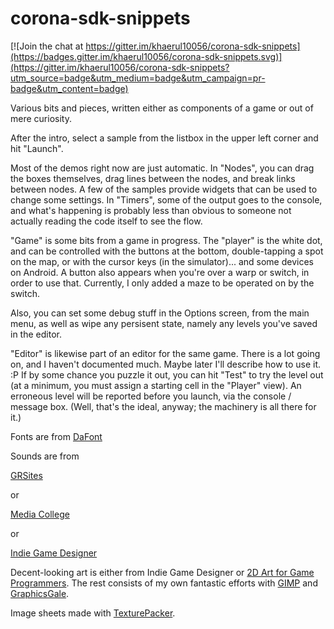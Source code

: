 corona-sdk-snippets
===================

[![Join the chat at https://gitter.im/khaerul10056/corona-sdk-snippets](https://badges.gitter.im/khaerul10056/corona-sdk-snippets.svg)](https://gitter.im/khaerul10056/corona-sdk-snippets?utm_source=badge&utm_medium=badge&utm_campaign=pr-badge&utm_content=badge)

Various bits and pieces, written either as components of a game or out of mere curiosity.

After the intro, select a sample from the listbox in the upper left corner and hit "Launch".

Most of the demos right now are just automatic. In "Nodes", you can drag the boxes themselves, drag lines
between the nodes, and break links between nodes. A few of the samples provide widgets that can be used to
change some settings. In "Timers", some of the output goes to the console, and what's happening is probably
less than obvious to someone not actually reading the code itself to see the flow.

"Game" is some bits from a game in progress. The "player" is the white dot, and can be controlled with the
buttons at the bottom, double-tapping a spot on the map, or with the cursor keys (in the simulator)... and
some devices on Android. A button also appears when you're over a warp or switch, in order to use that.
Currently, I only added a maze to be operated on by the switch.

Also, you can set some debug stuff in the Options screen, from the main menu, as well as wipe any persisent
state, namely any levels you've saved in the editor.

"Editor" is likewise part of an editor for the same game. There is a lot going on, and I haven't documented
much. Maybe later I'll describe how to use it. :P If by some chance you puzzle it out, you can hit "Test" to
try the level out (at a minimum, you must assign a starting cell in the "Player" view). An erroneous level
will be reported before you launch, via the console / message box. (Well, that's the ideal, anyway; the
machinery is all there for it.)

Fonts are from [DaFont](http://www.DaFont.com)

Sounds are from

[GRSites](http://www.grsites.com/archive/sounds/)

or

[Media College](http://www.mediacollege.com/downloads/sound-effects/)

or

[Indie Game Designer](http://indiegamedesigner.com/)

Decent-looking art is either from Indie Game Designer or [2D Art for Game Programmers](http://2dgameartforprogrammers.blogspot.mx).
The rest consists of my own fantastic efforts with [GIMP](http://www.gimp.org/) and [GraphicsGale](http://www.humanbalance.net/gale/us/).

Image sheets made with [TexturePacker](http://www.codeandweb.com/texturepacker).